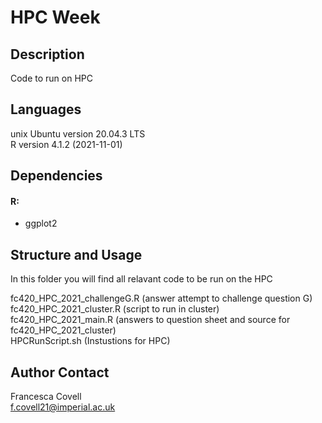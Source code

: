 # HPC Week

## Description
Code to run on HPC


## Languages
unix Ubuntu version 20.04.3 LTS\
R version 4.1.2 (2021-11-01)

## Dependencies
#### R:
- ggplot2

## Structure and Usage
In this folder you will find all relavant code to be run on the HPC


fc420_HPC_2021_challengeG.R (answer attempt to challenge question G)\
fc420_HPC_2021_cluster.R (script to run in cluster)\
fc420_HPC_2021_main.R (answers to question sheet and source for fc420_HPC_2021_cluster)\
HPCRunScript.sh (Instustions for HPC)


## Author Contact
Francesca Covell\
f.covell21@imperial.ac.uk
